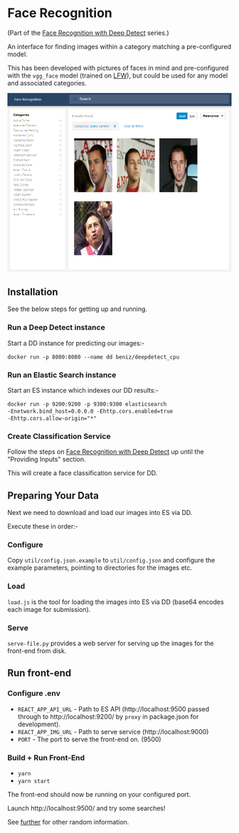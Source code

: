 # Face Recognition

(Part of the [Face Recognition with Deep
Detect](http://gavin.coffee/2017/11/04/face-recognition) series.)

An interface for finding images within a category matching a pre-configured
model.

This has been developed with pictures of faces in mind and pre-configured
with the `vgg_face` model (trained on
[LFW](http://vis-www.cs.umass.edu/lfw/)), but could be used for any model and
associated categories.

![screen](site/1.png)

## Installation

See the below steps for getting up and running.

### Run a Deep Detect instance

Start a DD instance for predicting our images:-

```
docker run -p 8080:8080 --name dd beniz/deepdetect_cpu
```

### Run an Elastic Search instance

Start an ES instance which indexes our DD results:-

```
docker run -p 9200:9200 -p 9300:9300 elasticsearch
-Enetwork.bind_host=0.0.0.0 -Ehttp.cors.enabled=true
-Ehttp.cors.allow-origin="*"
```

### Create Classification Service

Follow the steps on [Face Recognition with Deep
Detect](http://gavin.coffee/2017/11/04/face-recognition/) up until the
"Providing Inputs" section.

This will create a face classification service for DD.

## Preparing Your Data

Next we need to download and load our images into ES via DD.

Execute these in order:-

### Configure

Copy `util/config.json.example` to `util/config.json` and configure the
example parameters, pointing to directories for the images etc.

### Load

`load.js` is the tool for loading the images into ES via DD (base64 encodes
each image for submission).

### Serve 

`serve-file.py` provides a web server for serving up the images for the
front-end from disk.

## Run front-end

### Configure .env

* `REACT_APP_API_URL` - Path to ES API (http://localhost:9500 passed through to
http://localhost:9200/ by `proxy` in package.json for development).
* `REACT_APP_IMG_URL` - Path to serve service (http://localhost:9000)
* `PORT` - The port to serve the front-end on. (9500)

### Build + Run Front-End

* `yarn`
* `yarn start`

The front-end should now be running on your configured port.

Launch http://localhost:9500/ and try some searches!

See [further](FURTHER.md) for other random information.